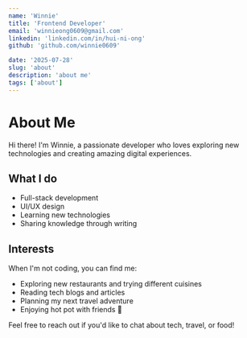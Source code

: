 ```yaml
---
name: 'Winnie'
title: 'Frontend Developer'
email: 'winnieong0609@gmail.com'
linkedin: 'linkedin.com/in/hui-ni-ong'
github: 'github.com/winnie0609'

date: '2025-07-28'
slug: 'about'
description: 'about me'
tags: ['about']
---
```


# About Me

Hi there! I'm Winnie, a passionate developer who loves exploring new technologies and creating amazing digital experiences.

## What I do

- Full-stack development
- UI/UX design
- Learning new technologies
- Sharing knowledge through writing

## Interests

When I'm not coding, you can find me:

- Exploring new restaurants and trying different cuisines
- Reading tech blogs and articles
- Planning my next travel adventure
- Enjoying hot pot with friends 🍲

Feel free to reach out if you'd like to chat about tech, travel, or food!
